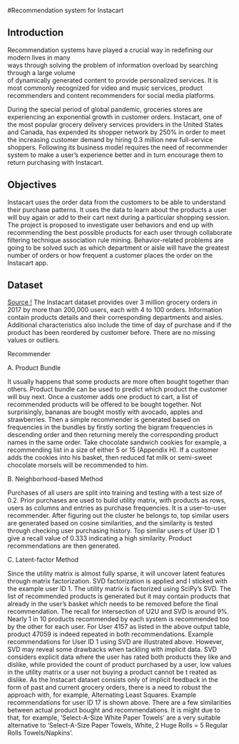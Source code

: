 #Recommendation system for Instacart

## Introduction 

Recommendation systems have played a crucial way in redefining our modern lives in many  
ways through solving the problem of information overload by searching through a large volume  
of dynamically generated content to provide personalized services. It is most commonly 
recognized for video and music services, product recommenders and content recommenders 
for social media platforms.

During the special period of global pandemic, groceries stores are experiencing an exponential 
growth in customer orders. Instacart, one of the most popular grocery delivery services 
providers in the United States and Canada, has expended its shopper network by 250% in order 
to meet the increasing customer demand by hiring 0.3 million new full-service shoppers. 
Following its business model requires the need of recommender system  to make a user’s 
experience better and in turn encourage them to return purchasing with Instacart.

## Objectives

Instacart uses the order data from the customers to be able to understand their purchase 
patterns. It uses the data to learn about the products a user will buy again or add to their cart
next during a particular shopping session. The project is proposed to investigate user behaviors 
and  end up with recommending the best possible products for each user through collaborate 
filtering technique association rule mining. Behavior-related problems are going to be solved 
such as which department or aisle will have the greatest number of orders or how frequent a 
customer places the order on the Instacart app.

## Dataset

[Source !](https://www.kaggle.com/c/instacart-market-basket-analysis/data)
The Instacart dataset provides over 3 million grocery orders in 2017 by more than 200,000
users, each with 4 to 100 orders. Information contain products details and their corresponding
departments and aisles. Additional characteristics also include the time of day of purchase and
if the product has been reordered by customer before. There are no missing values or outliers.

Recommender

A. Product Bundle

It usually happens that some products are more often bought together than others. Product 
bundle can be used to predict which product the customer will buy next. Once a customer adds
one product to cart, a list of recommended products will be offered to be bought together. 
Not surprisingly, bananas are bought mostly with avocado, apples and strawberries. Then a
simple recommender is generated based on frequencies in the bundles by firstly sorting the
bigram frequencies in descending order and then returning merely the corresponding product 
names in the same order. Take chocolate sandwich cookies for example, a recommending list in 
a size of either 5 or 15 (Appendix H). If a customer adds the cookies into his basket, then 
reduced fat milk or semi-sweet chocolate morsels will be recommended to him. 

B. Neighborhood-based Method

Purchases of all users are split into training and testing with a test size of 0.2. Prior purchases 
are used to build utility matrix, with products as rows, users as columns and entries as purchase 
frequencies. 
It is a user-to-user recommender. After figuring out the cluster he belongs to, top similar users 
are generated based on cosine similarities, and the similarity is tested through checking user 
purchasing history. Top similar users of User ID 1 give a recall value of 0.333 indicating a high 
similarity. Product recommendations are then generated.

C. Latent-factor Method

Since the utility matrix is almost fully sparse, it will uncover latent features through matrix
factorization. SVD factorization is applied and I sticked with the example user ID 1. The utility 
matrix is factorized using SciPy’s SVD. The list of recommended products is generated but it 
may contain products that already in the user’s basket which needs to be removed before the 
final recommendation.
The recall for intersection of U2U and SVD is around 9%. Nearly 1 in 10 products recommended 
by each system is recommended too by the other for each user. For User 4157 as listed in the 
above output table, product 47059 is indeed repeated in both recommendations.
Example recommendations for User ID 1 using SVD are illustrated above. However, SVD may
reveal some drawbacks when tackling with implicit data. SVD considers explicit data where the 
user has rated both products they like and dislike, while provided the count of product 
purchased by a user, low values in the utility matrix or a user not buying a product cannot be t
reated as dislike. As the Instacart dataset consists only of implicit feedback in the form of past 
and current grocery orders, there is a need to robust the approach with, for example,
Alternating Least Squares.
Example recommendations for user ID 17 is shown above. There are a few similarities between 
actual product bought and recommendations. It is might due to that, for example, ‘Select-A-Size
White Paper Towels’ are a very suitable alternative to ‘Select-A-Size Paper Towels, White, 2 
Huge Rolls = 5 Regular Rolls Towels/Napkins’.
